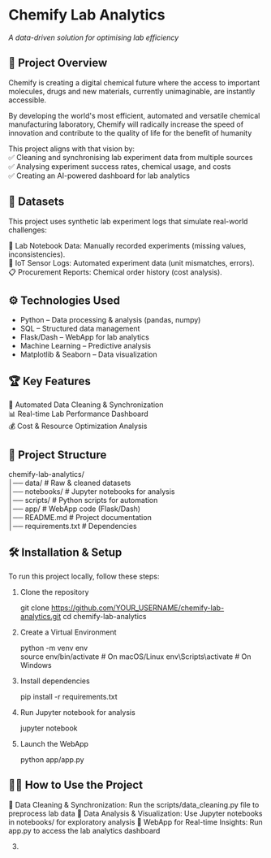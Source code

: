 
# Chemify Lab Analytics

_A data-driven solution for optimising lab efficiency_

## 📌 Project Overview

Chemify is creating a digital chemical future where the access to important molecules, drugs and new materials, currently unimaginable, are instantly accessible. 

By developing the world's most efficient, automated and versatile chemical manufacturing laboratory, Chemify will radically increase the speed of innovation and contribute to the quality of life for the benefit of humanity

This project aligns with that vision by:  
✅ Cleaning and synchronising lab experiment data from multiple sources  
✅ Analysing experiment success rates, chemical usage, and costs  
✅ Creating an AI-powered dashboard for lab analytics  

## 📂 Datasets  

This project uses synthetic lab experiment logs that simulate real-world challenges:  

🧪 Lab Notebook Data: Manually recorded experiments (missing values, inconsistencies).  
📡 IoT Sensor Logs: Automated experiment data (unit mismatches, errors).  
📋 Procurement Reports: Chemical order history (cost analysis).  

## ⚙️ Technologies Used  

- Python – Data processing & analysis (pandas, numpy)
- SQL – Structured data management
- Flask/Dash – WebApp for lab analytics
- Machine Learning – Predictive analysis
- Matplotlib & Seaborn – Data visualization

## 🏆 Key Features  

🚀 Automated Data Cleaning & Synchronization  
📊 Real-time Lab Performance Dashboard  
💰 Cost & Resource Optimization Analysis  

## 📖 Project Structure

chemify-lab-analytics/  
│── data/               # Raw & cleaned datasets  
│── notebooks/          # Jupyter notebooks for analysis  
│── scripts/            # Python scripts for automation  
│── app/                # WebApp code (Flask/Dash)  
│── README.md           # Project documentation  
│── requirements.txt    # Dependencies  

## 🛠 Installation & Setup

To run this project locally, follow these steps:

1. Clone the repository

     git clone https://github.com/YOUR_USERNAME/chemify-lab-analytics.git
   cd chemify-lab-analytics

2. Create a Virtual Environment

    python -m venv env  
    source env/bin/activate   # On macOS/Linux
    env\Scripts\activate      # On Windows


3. Install dependencies

    pip install -r requirements.txt

4. Run Jupyter notebook for analysis

    jupyter notebook

5. Launch the WebApp

    python app/app.py


## 👩‍💻 How to Use the Project

🔹 Data Cleaning & Synchronization: Run the scripts/data_cleaning.py file to preprocess lab data
🔹 Data Analysis & Visualization: Use Jupyter notebooks in notebooks/ for exploratory analysis
🔹 WebApp for Real-time Insights: Run app.py to access the lab analytics dashboard







3. 

